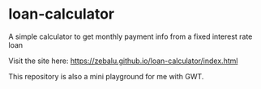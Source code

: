 # loan-calculator
A simple calculator to get monthly payment info from a fixed interest rate loan

Visit the site here: https://zebalu.github.io/loan-calculator/index.html

This repository is also a mini playground for me with GWT.
